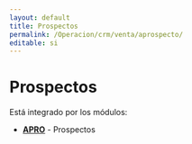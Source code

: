 ```yaml
---
layout: default
title: Prospectos
permalink: /Operacion/crm/venta/aprospecto/
editable: si
---
```


# Prospectos

Está integrado por los módulos:

* [**APRO**](http://docs.oasiscom.com/Operacion/crm/venta/aprospecto/apro) - Prospectos

